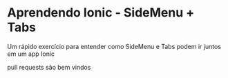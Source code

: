 # Aprendendo Ionic - SideMenu + Tabs

Um rápido exercício para entender como SideMenu e Tabs podem ir juntos em um app Ionic

pull requests são bem vindos
